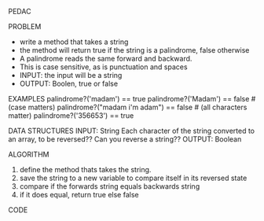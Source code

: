 PEDAC


PROBLEM
- write a method that takes a string
- the method will return true if the string is a palindrome, false otherwise
- A palindrome reads the same forward and backward.
- This is case sensitive, as is punctuation and spaces
- INPUT: the input will be a string
- OUTPUT: Boolen, true or false



EXAMPLES
palindrome?('madam') == true
palindrome?('Madam') == false          # (case matters)
palindrome?("madam i'm adam") == false # (all characters matter)
palindrome?('356653') == true

DATA STRUCTURES
INPUT: String
Each character of the string converted to an array, to be reversed?? Can you reverse a string??
OUTPUT: Boolean

ALGORITHM
1. define the method thats takes the string.
2. save the string to a new variable to compare itself in its reversed state
4. compare if the forwards string equals backwards string
5. if it does equal, return true else false



CODE